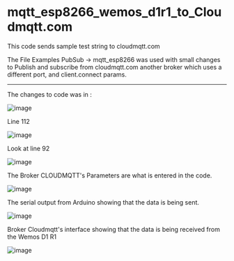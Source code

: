 # mqtt_esp8266_wemos_d1r1_to_Cloudmqtt.com
 
This code sends sample test string to cloudmqtt.com

The File Examples PubSub -> mqtt_esp8266 was used with small changes to Publish and subscribe from cloudmqtt.com another broker which uses a different port, and client.connect params.

---

The changes to code was in :

![image](https://user-images.githubusercontent.com/14288989/174536532-daebabb8-e656-41a1-ab5e-2f35dd6e310f.png)

Line 112

![image](https://user-images.githubusercontent.com/14288989/174536621-848f6864-4878-4e21-bb9b-167c6732e948.png)

Look at line 92

![image](https://user-images.githubusercontent.com/14288989/174536178-78903100-fd84-4176-b7d4-4de0439a205a.png)




The Broker CLOUDMQTT's Parameters are what is entered in the code.

![image](https://user-images.githubusercontent.com/14288989/174536854-d01febf7-dfaa-4ed3-ae2a-0c33578e5533.png)



The serial output from Arduino showing that the data is being sent.

![image](https://user-images.githubusercontent.com/14288989/174536975-14b5728b-da81-4dbf-b447-bb470c59b7c7.png)


Broker Cloudmqtt's interface showing that the data is being received from the Wemos D1 R1

![image](https://user-images.githubusercontent.com/14288989/174537151-e59b4563-7d40-4b86-9f62-0a4ce24234f1.png)



